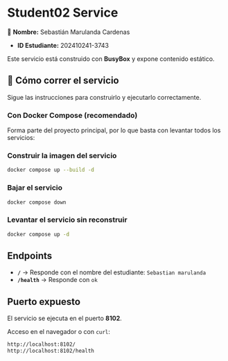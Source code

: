 # Student02 Service

👤 **Nombre:** Sebastián Marulanda Cardenas
* **ID Estudiante:** 202410241-3743

Este servicio está construido con **BusyBox** y expone contenido estático.

## 🚀 Cómo correr el servicio
Sigue las instrucciones para construirlo y ejecutarlo correctamente.

### Con Docker Compose (recomendado)
Forma parte del proyecto principal, por lo que basta con levantar todos los servicios:

### Construir la imagen del servicio
```bash
docker compose up --build -d
```
### Bajar el servicio

```bash
docker compose down
```

### Levantar el servicio sin reconstruir

```bash
docker compose up -d
```

## Endpoints

* **`/`** → Responde con el nombre del estudiante: `Sebastian marulanda`
* **`/health`** → Responde con `ok`

## Puerto expuesto

El servicio se ejecuta en el puerto **8102**.

Acceso en el navegador o con `curl`:

```bash
http://localhost:8102/
http://localhost:8102/health
```
